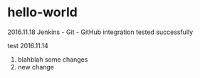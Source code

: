 # hello-world
2016.11.18
Jenkins - Git - GitHub integration tested successfully

test 2016.11.14

1. blahblah some changes
2. new change
